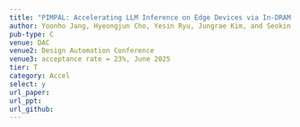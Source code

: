```yaml
---
title: "PIMPAL: Accelerating LLM Inference on Edge Devices via In-DRAM Arithmetic Lookup"
author: Yoonho Jang, Hyeongjun Cho, Yesin Ryu, Jungrae Kim, and Seokin Hong
pub-type: C
venue: DAC
venue2: Design Automation Conference
venue3: acceptance rate = 23%, June 2025
tier: T
category: Accel
select: y
url_paper:
url_ppt:
url_github:
---
```

